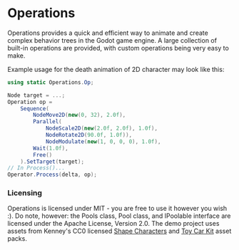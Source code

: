 # Operations
Operations provides a quick and efficient way to animate and create complex behavior trees in the Godot game engine. A large collection of built-in operations are provided, with custom operations being very easy to make.

Example usage for the death animation of 2D character may look like this:
```C#
using static Operations.Op;

Node target = ...;
Operation op =
    Sequence(
        NodeMove2D(new(0, 32), 2.0f),
        Parallel(
            NodeScale2D(new(2.0f, 2.0f), 1.0f),
            NodeRotate2D(90.0f, 1.0f)),
            NodeModulate(new(1, 0, 0, 0), 1.0f),
        Wait(1.0f),
        Free()
    ).SetTarget(target);
// In Process()...
Operator.Process(delta, op);
```

### Licensing
Operations is licensed under MIT - you are free to use it however you wish :). Do note, however: the Pools class, Pool class, and IPoolable interface are licensed under the Apache License, Version 2.0. The demo project uses assets from Kenney's CC0 licensed [Shape Characters](https://kenney.nl/assets/shape-characters) and [Toy Car Kit](https://kenney.nl/assets/toy-car-kit) asset packs.
